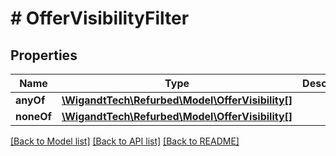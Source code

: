 # # OfferVisibilityFilter

## Properties

Name | Type | Description | Notes
------------ | ------------- | ------------- | -------------
**anyOf** | [**\WigandtTech\Refurbed\Model\OfferVisibility[]**](OfferVisibility.md) |  | [optional]
**noneOf** | [**\WigandtTech\Refurbed\Model\OfferVisibility[]**](OfferVisibility.md) |  | [optional]

[[Back to Model list]](../../README.md#models) [[Back to API list]](../../README.md#endpoints) [[Back to README]](../../README.md)
